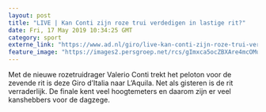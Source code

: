 ```yaml
---
layout: post
title: "LIVE | Kan Conti zijn roze trui verdedigen in lastige rit?"
date: Fri, 17 May 2019 10:34:25 GMT
category: sport
externe_link: "https://www.ad.nl/giro/live-kan-conti-zijn-roze-trui-verdedigen-in-lastige-rit~ae8d36cd/"
feature_image: "https://images2.persgroep.net/rcs/gImxca5ocZBXAre4mcOMuvPXGq4/diocontent/148359497/_fitwidth/400/?appId=21791a8992982cd8da851550a453bd7f&quality=0.7"
---
```


Met de nieuwe rozetruidrager Valerio Conti trekt het peloton voor de zevende rit is deze Giro d’Italia naar L’Aquila. Net als gisteren is de rit verraderlijk. De finale kent veel hoogtemeters en daarom zijn er veel kanshebbers voor de dagzege.
